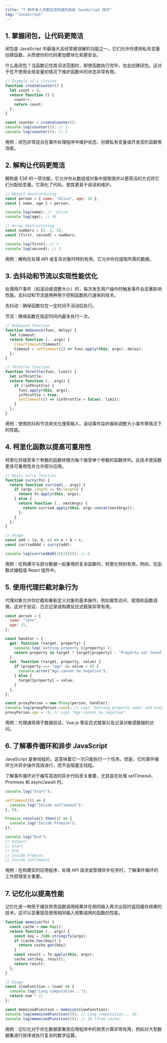 ```yaml
---
title: "7 种开发人员都应该知道的高级 JavaScript 技术"
tag: "JavaScript"
---
```


## 1\. 掌握闭包，让代码更简洁

闭包是 JavaScript 中最强大且经常被误解的功能之一。它们允许你使用私有变量创建函数，从而使你的代码更加模块化和更安全。

什么是闭包？当函数记住其词法范围时，即使函数执行完毕，也会创建闭包。这对于在不使用全局变量的情况下维护函数中的状态非常有用。

```js
// Example of a closure
function createCounter() {
  let count = 0;
  return function () {
    count++;
    return count;
  };
}

const counter = createCounter();
console.log(counter()); // 1
console.log(counter()); // 2
```

用例：闭包非常适合在事件处理程序中维护状态、创建私有变量或开发高阶函数等场景。

## 2\. 解构让代码更简洁

解构是 ES6 的一项功能，它允许你从数组或对象中提取值并以更简洁的方式将它们分配给变量。它简化了代码，使其更易于阅读和维护。

```js
// Object destructuring
const person = { name: "Alice", age: 30 };
const { name, age } = person;

console.log(name); // 'Alice'
console.log(age); // 30

// Array destructuring
const numbers = [1, 2, 3];
const [first, second] = numbers;

console.log(first); // 1
console.log(second); // 2
```

用例：解构在处理 API 或复杂对象时特别有用，它允许你仅提取所需的数据。

## 3\. 去抖动和节流以实现性能优化

处理用户事件（如滚动或调整大小）时，每次发生用户操作时触发事件会显著影响性能。去抖动和节流是两种用于控制函数执行速率的技术。

去抖动：确保函数仅在一定时间不活动后执行。

节流：确保函数在指定时间内最多执行一次。

```js
// Debounce function
function debounce(func, delay) {
  let timeout;
  return function (...args) {
    clearTimeout(timeout);
    timeout = setTimeout(() => func.apply(this, args), delay);
  };
}

// Throttle function
function throttle(func, limit) {
  let inThrottle;
  return function (...args) {
    if (!inThrottle) {
      func.apply(this, args);
      inThrottle = true;
      setTimeout(() => (inThrottle = false), limit);
    }
  };
}
```

用例：使用防抖和节流来优化搜索输入、滚动事件监听器和调整大小事件等情况下的性能。

## 4\. 柯里化函数以提高可重用性

柯里化将接受多个参数的函数转换为每个接受单个参数的函数序列。此技术使函数更具可重用性并允许部分应用。

```js
// Basic curry function
function curry(fn) {
  return function curried(...args) {
    if (args.length >= fn.length) {
      return fn.apply(this, args);
    } else {
      return function (...nextArgs) {
        return curried.apply(this, args.concat(nextArgs));
      };
    }
  };
}

// Usage
const add = (a, b, c) => a + b + c;
const curriedAdd = curry(add);

console.log(curriedAdd(1)(2)(3)); // 6
```

用例：在构建可与部分数据一起重用的复杂函数时，柯里化特别有用，例如，在函数式编程或 React 组件中。

## 5\. 使用代理拦截对象行为

代理对象允许你拦截和重新定义对象的基本操作，例如属性访问、赋值和函数调用。这对于验证、日志记录或构建反应式框架非常有用。

```js
const person = {
  name: "John",
  age: 25,
};

const handler = {
  get: function (target, property) {
    console.log(`Getting property ${property}`);
    return property in target ? target[property] : "Property not found";
  },
  set: function (target, property, value) {
    if (property === "age" && value < 0) {
      console.error("Age cannot be negative");
    } else {
      target[property] = value;
    }
  },
};

const proxyPerson = new Proxy(person, handler);
console.log(proxyPerson.name); // Logs "Getting property name" and outputs "John"
proxyPerson.age = -5; // Logs "Age cannot be negative"
```

用例：代理通常用于数据验证、Vue.js 等反应式框架以及记录对敏感数据的访问。

## 6\. 了解事件循环和异步 JavaScript

JavaScript 是单线程的，这意味着它一次只能执行一个任务。但是，它的事件循环允许异步操作高效进行，而不会阻塞主线程。

了解事件循环对于编写高效的异步代码至关重要，尤其是在处理 setTimeout、Promises 和 async/await 时。

```js
console.log("Start");

setTimeout(() => {
  console.log("Inside setTimeout");
}, 0);

Promise.resolve().then(() => {
  console.log("Inside Promise");
});

console.log("End");
// Output:
// Start
// End
// Inside Promise
// Inside setTimeout
```

用例：在构建实时应用程序、处理 API 请求或管理异步任务时，了解事件循环的工作原理至关重要。

## 7\. 记忆化以提高性能

记忆化是一种用于缓存昂贵函数调用结果并在相同输入再次出现时返回缓存结果的技术。这可以显著提高使用相同输入频繁调用的函数的性能。

```js
function memoize(fn) {
  const cache = new Map();
  return function (...args) {
    const key = JSON.stringify(args);
    if (cache.has(key)) {
      return cache.get(key);
    }
    const result = fn.apply(this, args);
    cache.set(key, result);
    return result;
  };
}

// Usage
const slowFunction = (num) => {
  console.log("Long computation...");
  return num * 2;
};

const memoizedFunction = memoize(slowFunction);
console.log(memoizedFunction(5)); // Long computation... 10
console.log(memoizedFunction(5)); // 10 (from cache)
```

用例：记忆化对于优化数据密集型应用程序中的昂贵计算非常有用，例如对大型数据集进行排序或执行复杂的数学运算。
